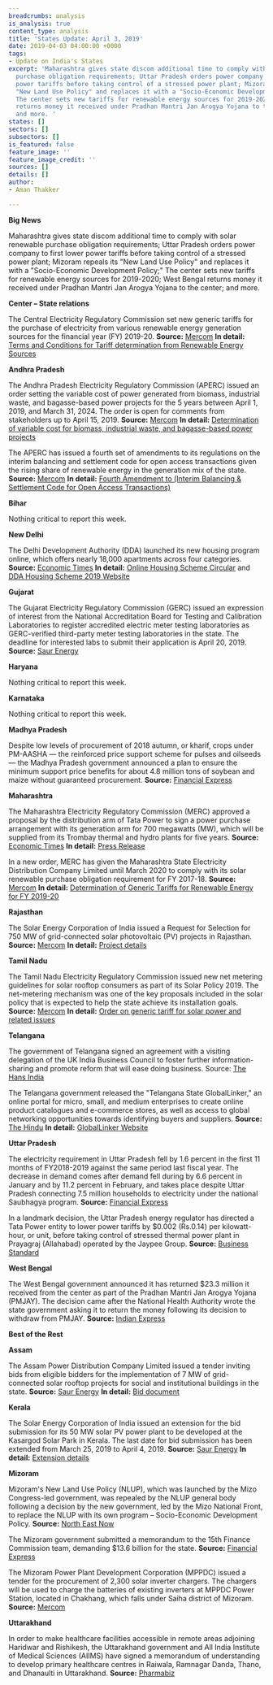 ```yaml
---
breadcrumbs: analysis
is_analysis: true
content_type: analysis
title: 'States Update: April 3, 2019'
date: 2019-04-03 04:00:00 +0000
tags:
- Update on India's States
excerpt: 'Maharashtra gives state discom additional time to comply with solar renewable
  purchase obligation requirements; Uttar Pradesh orders power company to first lower
  power tariffs before taking control of a stressed power plant; Mizoram repeals its
  "New Land Use Policy" and replaces it with a "Socio-Economic Development Policy;"
  The center sets new tariffs for renewable energy sources for 2019-2020; West Bengal
  returns money it received under Pradhan Mantri Jan Arogya Yojana to the center;
  and more. '
states: []
sectors: []
subsectors: []
is_featured: false
feature_image: ''
feature_image_credit: ''
sources: []
details: []
author:
- Aman Thakker

---
```

**Big News**

Maharashtra gives state discom additional time to comply with solar renewable purchase obligation requirements; Uttar Pradesh orders power company to first lower power tariffs before taking control of a stressed power plant; Mizoram repeals its "New Land Use Policy" and replaces it with a "Socio-Economic Development Policy;" The center sets new tariffs for renewable energy sources for 2019-2020; West Bengal returns money it received under Pradhan Mantri Jan Arogya Yojana to the center; and more.

**Center – State relations**

The Central Electricity Regulatory Commission set new generic tariffs for the purchase of electricity from various renewable energy generation sources for the financial year (FY) 2019-20. **Source:** [Mercom](https://mercomindia.com/cerc-generic-tariff-renewable-2019-20/) **In detail:** [Terms and Conditions for Tariff determination from Renewable Energy Sources](http://cercind.gov.in/2019/orders/Draft%20RE%20Tariff%20Order%20for%20FY%202019-20.pdf)

**Andhra Pradesh**

The Andhra Pradesh Electricity Regulatory Commission (APERC) issued an order setting the variable cost of power generated from biomass, industrial waste, and bagasse-based power projects for the 5 years between April 1, 2019, and March 31, 2024. The order is open for comments from stakeholders up to April 15, 2019. **Source:** [Mercom](https://mercomindia.com/andhra-pradesh-variable-cost-biomass-bagasse-projects/) **In detail:** [Determination of variable cost for biomass, industrial waste, and bagasse-based power projects](http://www.aperc.gov.in/admin/upload/DraftOrder.pdf)

The APERC has issued a fourth set of amendments to its regulations on the interim balancing and settlement code for open access transactions given the rising share of renewable energy in the generation mix of the state. **Source:** [Mercom](https://mercomindia.com/andhra-pradesh-amend-regulation-on-open-access/) **In detail:** [Fourth Amendment to (Interim Balancing & Settlement Code for Open Access Transactions)](http://aperc.gov.in/admin/upload/Amndt_RegNo4of2019.pdf)

**Bihar**

Nothing critical to report this week.

**New Delhi**

The Delhi Development Authority (DDA) launched its new housing program online, which offers nearly 18,000 apartments across four categories. **Source:** [Economic Times](https://economictimes.indiatimes.com/industry/services/property-/-cstruction/dda-launches-new-housing-scheme-online/articleshow/68566581.cms) **In detail:** [Online Housing Scheme Circular](https://dda.org.in/tendernotices_docs/may2018/Circular%20For%20Launching%20Of%20New%20DDA%20Housing%20Scheme%20201908032019.pdf) and [DDA Housing Scheme 2019 Website](https://dda.org.in/ddahs19/AppForm/Banklist.aspx)

**Gujarat**

The Gujarat Electricity Regulatory Commission (GERC) issued an expression of interest from the National Accreditation Board for Testing and Calibration Laboratories to register accredited electric meter testing laboratories as GERC-verified third-party meter testing laboratories in the state. The deadline for interested labs to submit their application is April 20, 2019. **Source:** [Saur Energy](https://www.saurenergy.com/solar-energy-news/gujarat-eoi-electric-meter-testing)

**Haryana**

Nothing critical to report this week.

**Karnataka**

Nothing critical to report this week.

**Madhya Pradesh**

Despite low levels of procurement of 2018 autumn, or kharif, crops under PM-AASHA — the reinforced price support scheme for pulses and oilseeds — the Madhya Pradesh government announced a plan to ensure the minimum support price benefits for about 4.8 million tons of soybean and maize without guaranteed procurement. **Source:** [Financial Express](https://www.financialexpress.com/economy/madhya-pradesh-rolls-out-bhavantar-scheme-for-kharif-2018-to-spend-rs-1000-crore/1531219/)

**Maharashtra**

The Maharashtra Electricity Regulatory Commission (MERC) approved a proposal by the distribution arm of Tata Power to sign a power purchase arrangement with its generation arm for 700 megawatts (MW), which will be supplied from its Trombay thermal and hydro plants for five years. **Source:** [Economic Times](https://economictimes.indiatimes.com/industry/energy/power/merc-approves-700-mw-ppa-of-tata-power-for-five-years/articleshow/68598403.cms) **In detail:** [Press Release](https://www.tatapower.com/media/PressReleaseDetails/1636/merc-approves-700-mw-ppa-between-distribution-and-generation-business-of-tata-power-for-the-next-five-years)

In a new order, MERC has given the Maharashtra State Electricity Distribution Company Limited until March 2020 to comply with its solar renewable purchase obligation requirement for FY 2017-18. **Source:** [Mercom](https://mercomindia.com/maharashtra-discom-allowed-time-solar-rpo/) **In detail:** [Determination of Generic Tariffs for Renewable Energy for FY 2019-20](http://www.mercindia.org.in/pdf/Order%2058%2042/RE%20Draft%20Order-52%20of%202019.pdf)

**Rajasthan**

The Solar Energy Corporation of India issued a Request for Selection for 750 MW of grid-connected solar photovoltaic (PV) projects in Rajasthan. **Source:** [Mercom](https://mercomindia.com/secis-solar-tender-750-mw-rajasthan/) **In detail:** [Project details](http://seci.co.in/show_whats_new.php?id=825)

**Tamil Nadu**

The Tamil Nadu Electricity Regulatory Commission issued new net metering guidelines for solar rooftop consumers as part of its Solar Policy 2019. The net-metering mechanism was one of the key proposals included in the solar policy that is expected to help the state achieve its installation goals. **Source:** [Mercom](https://mercomindia.com/new-net-metering-rooftop-solar-tamil-nadu/) **In detail:** [Order on generic tariff for solar power and related issues](http://www.tnerc.gov.in/orders/Tariff%20Order%202009/2019/Solar-5-29-03-2019.pdf)

**Telangana**

The government of Telangana signed an agreement with a visiting delegation of the UK India Business Council to foster further information-sharing and promote reform that will ease doing business. Source: [The Hans India](https://www.thehansindia.com/business/ukibc-signs-mou-with-ts-government-515875)

The Telangana government released the "Telangana State GlobalLinker," an online portal for micro, small, and medium enterprises to create online product catalogues and e-commerce stores, as well as access to global networking opportunities towards identifying buyers and suppliers. **Source:** [The Hindu](https://www.thehindu.com/news/cities/Hyderabad/govt-unveils-portal-for-msmes/article26657168.ece) **In detail:** [GlobalLinker Website](https://ts-msme.globallinker.com/login)

**Uttar Pradesh**

The electricity requirement in Uttar Pradesh fell by 1.6 percent in the first 11 months of FY2018-2019 against the same period last fiscal year. The decrease in demand comes after demand fell during by 6.6 percent in January and by 11.2 percent in February, and takes place despite Uttar Pradesh connecting 7.5 million households to electricity under the national Saubhagya program. **Source:** [Financial Express](https://www.financialexpress.com/economy/power-demand-continues-to-slide-in-uttar-pradesh-experts-attribute-it-to-open-access/1528672/)

In a landmark decision, the Uttar Pradesh energy regulator has directed a Tata Power entity to lower power tariffs by $0.002 (Rs.0.14) per kilowatt-hour, or unit, before taking control of stressed thermal power plant in Prayagraj (Allahabad) operated by the Jaypee Group. **Source:** [Business Standard](https://www.business-standard.com/article/economy-policy/cut-tariff-before-buying-stressed-asset-up-energy-regulator-to-tata-power-119033000472_1.html)

**West Bengal**

The West Bengal government announced it has returned $23.3 million it received from the center as part of the Pradhan Mantri Jan Arogya Yojana (PMJAY). The decision came after the National Health Authority wrote the state government asking it to return the money following its decision to withdraw from PMJAY. **Source:** [Indian Express](https://indianexpress.com/article/india/bengal-returns-centres-pmjay-funds-5647747/)

**Best of the Rest**

**Assam**

The Assam Power Distribution Company Limited issued a tender inviting bids from eligible bidders for the implementation of 7 MW of grid-connected solar rooftop projects for social and institutional buildings in the state. **Source:** [Saur Energy](https://www.saurenergy.com/solar-energy-news/assam-7-mw-rooftop-solar-plants-social-institutional-buildings) **In detail:** [Bid document](https://www.apdcl.org/irj/go/km/docs/internet/ASSAM/webpage/PDF/Slno_58_2018_19_Bid.pdf)

**Kerala**

The Solar Energy Corporation of India issued an extension for the bid submission for its 50 MW solar PV power plant to be developed at the Kasargod Solar Park in Kerala. The last date for bid submission has been extended from March 25, 2019 to April 4, 2019. **Source:** [Saur Energy](https://www.saurenergy.com/solar-energy-news/seci-issues-extension-for-50-mw-solar-plant-in-kerala) **In detail:** [Extension details](http://seci.co.in/show_whats_new.php?id=852)

**Mizoram**

Mizoram's New Land Use Policy (NLUP), which was launched by the Mizo Congress-led government, was repealed by the NLUP general body following a decision by the new government, led by the Mizo National Front, to replace the NLUP with its own program – Socio-Economic Development Policy. **Source:** [North East Now](https://nenow.in/north-east-news/mizoram-govt-scraps-congress-flagship-programme-on-land-use.html)

The Mizoram government submitted a memorandum to the 15th Finance Commission team, demanding $13.6 billion for the state. **Source:** [Financial Express](https://www.financialexpress.com/economy/mizoram-govt-asks-94000-crore-submits-memorandum-to-finance-commission-team/1527634/)

The Mizoram Power Plant Development Corporation (MPPDC) issued a tender for the procurement of 2,300 solar inverter chargers. The chargers will be used to charge the batteries of existing inverters at MPPDC Power Station, located in Chakhang, which falls under Saiha district of Mizoram. **Source:** [Mercom](https://mercomindia.com/mizoram-tender-solar-inverter-charger/)

**Uttarakhand**

In order to make healthcare facilities accessible in remote areas adjoining Haridwar and Rishikesh, the Uttarakhand government and All India Institute of Medical Sciences (AIIMS) have signed a memorandum of understanding to develop primary healthcare centres in Raiwala, Ramnagar Danda, Thano, and Dhanaulti in Uttarakhand. **Source:** [Pharmabiz](http://www.pharmabiz.com/NewsDetails.aspx?aid=114846&sid=1)